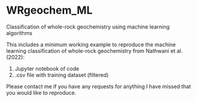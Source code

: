 # WRgeochem_ML
Classification of whole-rock geochemistry using machine learning algorithms

This includes a minimum working example to reproduce the machine learning classification of whole-rock geochemistry from Nathwani et al. (2022):
1. Jupyter notebook of code
2. .csv file with training dataset (filtered)

Please contact me if you have any requests for anything I have missed that you would like to reproduce.
